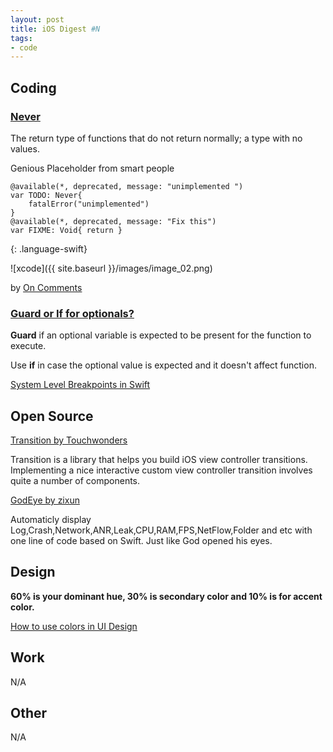 ```yaml
---
layout: post
title: iOS Digest #N
tags:
- code
---
```


## Coding

### [Never](https://developer.apple.com/reference/swift/never)

The return type of functions that do not return normally; a type with no values.

Genious Placeholder from smart people
```
@available(*, deprecated, message: "unimplemented ")
var TODO: Never{
    fatalError("unimplemented")
}
@available(*, deprecated, message: "Fix this")
var FIXME: Void{ return }
```
{: .language-swift}


![xcode]({{ site.baseurl }}/images/image_02.png)


by [On Comments](http://khanlou.com/2017/03/on-comments/)



### [Guard or If for optionals?](https://www.natashatherobot.com/swift-when-to-use-guard-vs-if)

**Guard** if an optional variable is expected to be present for the function to execute. 

Use **if** in case the optional value is expected and it doesn't affect function.


[System Level Breakpoints in Swift](http://indiestack.com/2017/03/system-level-breakpoints-in-swift)


## Open Source


[Transition by Touchwonders](https://github.com/Touchwonders/Transition)

Transition is a library that helps you build iOS view controller transitions. Implementing a nice interactive custom view controller transition involves quite a number of components.


[GodEye by zixun](https://github.com/zixun/GodEye)

Automaticly display Log,Crash,Network,ANR,Leak,CPU,RAM,FPS,NetFlow,Folder and etc with one line of code based on Swift. Just like God opened his eyes.


## Design

**60% is your dominant hue, 30% is secondary color and 10% is for accent color.**

[How to use colors in UI Design](https://blog.prototypr.io/how-to-use-colors-in-ui-design-16406ec06753#.j00j5k70q)

## Work


N/A

## Other


N/A
